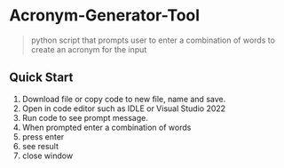 # Acronym-Generator-Tool

> python script that prompts user to enter a combination of words to create an acronym for the input

## Quick Start

1. Download file or copy code to new file, name and save.
2. Open in code editor such as IDLE or Visual Studio 2022
3. Run code to see prompt message.
4. When prompted enter a combination of words
5. press enter
6. see result
7. close window
